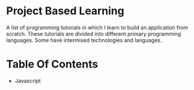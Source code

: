 
# Project Based Learning
A list of programming tutorials in which I learn to build an application from scratch. These tutorials are divided into different primary programming languages. Some have intermixed technologies and languages.

# Table Of Contents
* Javascript
